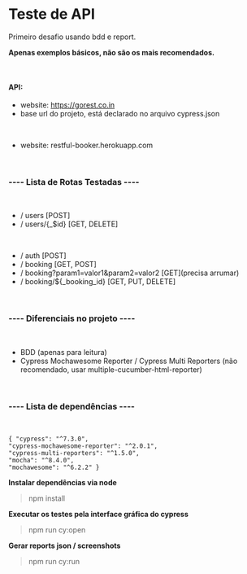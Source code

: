 # Teste de API 
Primeiro desafio usando bdd e report.

******Apenas exemplos básicos, não são os mais recomendados.******	

<br/>

#### **API**:
- website: https://gorest.co.in
- base url do projeto, está declarado no arquivo cypress.json

<br/>

- website: restful-booker.herokuapp.com

<br/>

### ---- Lista de Rotas Testadas ----
<br/>

- / users [POST]
- / users/{_$id} [GET, DELETE]

<br/>

- / auth [POST]
- / booking [GET, POST]
- / booking?param1=valor1&param2=valor2 [GET](precisa arrumar)
- / booking/${_booking_id} [GET, PUT, DELETE]

<br/>

### ---- Diferenciais no projeto ----
<br/>

- BDD (apenas para leitura)
- Cypress Mochawesome Reporter / Cypress Multi Reporters (não recomendado, usar multiple-cucumber-html-reporter)

<br/>

### ---- Lista de dependências ----
<br/>

    { "cypress": "^7.3.0",
    "cypress-mochawesome-reporter": "^2.0.1",
    "cypress-multi-reporters": "^1.5.0",
    "mocha": "^8.4.0",
    "mochawesome": "^6.2.2" }

**Instalar dependências via node**
> npm install

**Executar os testes pela interface gráfica do cypress**
> npm run cy:open

**Gerar reports json / screenshots**
> npm run cy:run
